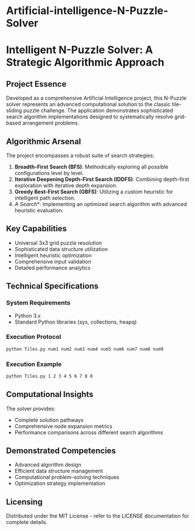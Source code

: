 # Artificial-intelligence-N-Puzzle-Solver
# Intelligent N-Puzzle Solver: A Strategic Algorithmic Approach

## Project Essence
Developed as a comprehensive Artificial Intelligence project, this N-Puzzle solver represents an advanced computational solution to the classic tile-sliding puzzle challenge. The application demonstrates sophisticated search algorithm implementations designed to systematically resolve grid-based arrangement problems.

## Algorithmic Arsenal
The project encompasses a robust suite of search strategies:

1. **Breadth-First Search (BFS)**: Methodically exploring all possible configurations level by level.
2. **Iterative Deepening Depth-First Search (IDDFS)**: Combining depth-first exploration with iterative depth expansion.
3. **Greedy Best-First Search (GBFS)**: Utilizing a custom heuristic for intelligent path selection.
4. **A* Search**: Implementing an optimized search algorithm with advanced heuristic evaluation.

## Key Capabilities
- Universal 3x3 grid puzzle resolution
- Sophisticated data structure utilization
- Intelligent heuristic optimization
- Comprehensive input validation
- Detailed performance analytics

## Technical Specifications

### System Requirements
- Python 3.x
- Standard Python libraries (sys, collections, heapq)

### Execution Protocol
```bash
python Tiles.py num1 num2 num3 num4 num5 num6 num7 num8 num9
```

### Execution Example
```bash
python Tiles.py 1 2 3 4 5 6 7 8 0
```

## Computational Insights
The solver provides:
- Complete solution pathways
- Comprehensive node expansion metrics
- Performance comparisons across different search algorithms

## Demonstrated Competencies
- Advanced algorithm design
- Efficient data structure management
- Computational problem-solving techniques
- Optimization strategy implementation

## Licensing
Distributed under the MIT License - refer to the LICENSE documentation for complete details.
